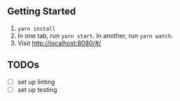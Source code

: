 ## Getting Started

1. `yarn install`
2. In one tab, run `yarn start`. In another, run `yarn watch`.
3. Visit [http://localhost:8080/#/](http://localhost:8080/#/)

## TODOs

- [ ] set up linting
- [ ] set up testing
